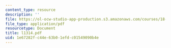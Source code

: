 ```yaml
---
content_type: resource
description: ''
file: https://ol-ocw-studio-app-production.s3.amazonaws.com/courses/18-433-combinatorial-optimization-fall-2003/1e67282fc44e63b01efdc01549090b4e_l1314.pdf
file_type: application/pdf
resourcetype: Document
title: l1314.pdf
uid: 1e67282f-c44e-63b0-1efd-c01549090b4e
---
```

